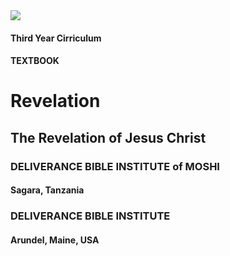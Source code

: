 <img src="http://bible.exchange/images/eagle.png" style="" id="coverEagle"/>

#### Third Year Cirriculum

#### TEXTBOOK

# Revelation

## The Revelation of Jesus Christ

### DELIVERANCE BIBLE INSTITUTE of MOSHI

#### Sagara, Tanzania

### DELIVERANCE BIBLE INSTITUTE
#### Arundel, Maine, USA